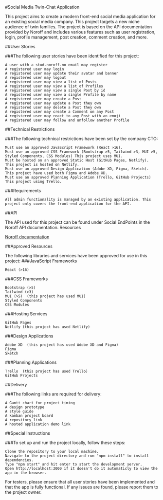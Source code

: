 #Social Media Twin-Chat Application

This project aims to create a modern front-end social media application for an existing social media company. This project targets a new niche audience of twin families. The project is based on the API documentation provided by Noroff and includes various features such as user registration, login, profile management, post creation, comment creation, and more.

##User Stories

###The following user stories have been identified for this project:

    A user with a stud.noroff.no email may register
    A registered user may login
    A registered user may update their avatar and banner
    A registered user may logout
    A registered user may view a list of Posts
    A registered user may view a list of Profiles
    A registered user may view a single Post by id
    A registered user may view a single Profile by name
    A registered user may create a Post
    A registered user may update a Post they own
    A registered user may delete a Post they own
    A registered user may create a Comment on any Post
    A registered user may react to any Post with an emoji
    A registered user may follow and unfollow another Profile

##Technical Restrictions

###The following technical restrictions have been set by the company CTO:

    Must use an approved JavaScript Framework (React >16).
    Must use an approved CSS Framework (Bootstrap >5, Tailwind >3, MUI >5, Styled Components, CSS Modules) This project uses MUI.
    Must be hosted on an approved Static Host (GitHub Pages, Netlify).
    This project is hosted on Netlify.
    Must use an approved Design Application (Adobe XD, Figma, Sketch).
    This project have used both Figma and Adobe XD.
    Must use an approved Planning Application (Trello, GitHub Projects)
    This project using Trello.

###Requirements

    All admin functionality is managed by an existing application. This project only covers the front-end application for the API.

##API

The API used for this project can be found under Social EndPoints in the Noroff API documentation.
Resources

[Noroff documentation](https://noroff-api-docs.netlify.app/ "Noroff API")

##Approved Resources

The following libraries and services have been approved for use in this project:
###JavaScript Frameworks

    React (>16)

###CSS Frameworks

    Bootstrap (>5)
    Tailwind (>3)
    MUI (>5)  (this project has used MUI)
    Styled Components
    CSS Modules

###Hosting Services

    GitHub Pages
    Netlify (this project has used Netlify)

###Design Applications

    Adobe XD  (this project has used Adobe XD and Figma)
    Figma
    Sketch

###Planning Applications

    Trello  (this project has used Trello)
    GitHub Projects

##Delivery

###The following links are required for delivery:

    A Gantt chart for project timing
    A design prototype
    A style guide
    A kanban project board
    A repository link
    A hosted application demo link

##Special Instructions

###To set up and run the project locally, follow these steps:

    Clone the repository to your local machine.
    Navigate to the project directory and run "npm install" to install dependencies.
    Type "npm start" and hit enter to start the development server.
    Open http://localhost:3000 if it doesn't do it automaticly to view the app in the browser.

For testers, please ensure that all user stories have been implemented and that the app is fully functional. If any issues are found, please report them to the project owner.
